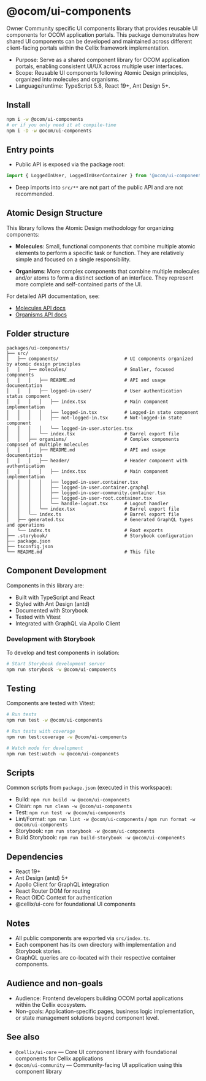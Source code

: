 # @ocom/ui-components

Owner Community specific UI components library that provides reusable UI components for OCOM application portals. This package demonstrates how shared UI components can be developed and maintained across different client-facing portals within the Cellix framework implementation.

- Purpose: Serve as a shared component library for OCOM application portals, enabling consistent UI/UX across multiple user interfaces.
- Scope: Reusable UI components following Atomic Design principles, organized into molecules and organisms.
- Language/runtime: TypeScript 5.8, React 19+, Ant Design 5+.

## Install

```sh
npm i -w @ocom/ui-components
# or if you only need it at compile-time
npm i -D -w @ocom/ui-components
```

## Entry points

- Public API is exposed via the package root:
```ts
import { LoggedInUser, LoggedInUserContainer } from '@ocom/ui-components';
```
- Deep imports into `src/**` are not part of the public API and are not recommended.

## Atomic Design Structure

This library follows the Atomic Design methodology for organizing components:

- **Molecules**: Small, functional components that combine multiple atomic elements to perform a specific task or function. They are relatively simple and focused on a single responsibility.

- **Organisms**: More complex components that combine multiple molecules and/or atoms to form a distinct section of an interface. They represent more complete and self-contained parts of the UI.

For detailed API documentation, see:
- [Molecules API docs](./src/components/molecules/README.md)
- [Organisms API docs](./src/components/organisms/README.md)

## Folder structure

```
packages/ui-components/
├── src/
│   ├── components/                        # UI components organized by atomic design principles
│   │   ├── molecules/                     # Smaller, focused components
│   │   │   ├── README.md                  # API and usage documentation
│   │   │   ├── logged-in-user/            # User authentication status component
│   │   │   │   ├── index.tsx              # Main component implementation
│   │   │   │   ├── logged-in.tsx          # Logged-in state component
│   │   │   │   ├── not-logged-in.tsx      # Not-logged-in state component
│   │   │   │   └── logged-in-user.stories.tsx
│   │   │   └── index.tsx                  # Barrel export file
│   │   ├── organisms/                     # Complex components composed of multiple molecules
│   │   │   ├── README.md                  # API and usage documentation
│   │   │   ├── header/                    # Header component with authentication
│   │   │   │   ├── index.tsx              # Main component implementation
│   │   │   │   ├── logged-in-user.container.tsx
│   │   │   │   ├── logged-in-user.container.graphql
│   │   │   │   ├── logged-in-user-community.container.tsx
│   │   │   │   ├── logged-in-user-root.container.tsx
│   │   │   │   └── handle-logout.tsx      # Logout handler
│   │   │   └── index.tsx                  # Barrel export file
│   │   └── index.ts                       # Barrel export file
│   ├── generated.tsx                      # Generated GraphQL types and operations
│   └── index.ts                           # Root exports
├── .storybook/                            # Storybook configuration
├── package.json
├── tsconfig.json
└── README.md                              # This file
```

## Component Development

Components in this library are:
- Built with TypeScript and React
- Styled with Ant Design (antd)
- Documented with Storybook
- Tested with Vitest
- Integrated with GraphQL via Apollo Client

### Development with Storybook

To develop and test components in isolation:

```sh
# Start Storybook development server
npm run storybook -w @ocom/ui-components
```

## Testing

Components are tested with Vitest:

```sh
# Run tests
npm run test -w @ocom/ui-components

# Run tests with coverage
npm run test:coverage -w @ocom/ui-components

# Watch mode for development
npm run test:watch -w @ocom/ui-components
```

## Scripts

Common scripts from `package.json` (executed in this workspace):

- Build: `npm run build -w @ocom/ui-components`
- Clean: `npm run clean -w @ocom/ui-components`
- Test: `npm run test -w @ocom/ui-components`
- Lint/Format: `npm run lint -w @ocom/ui-components` / `npm run format -w @ocom/ui-components`
- Storybook: `npm run storybook -w @ocom/ui-components`
- Build Storybook: `npm run build-storybook -w @ocom/ui-components`

## Dependencies

- React 19+
- Ant Design (antd) 5+
- Apollo Client for GraphQL integration
- React Router DOM for routing
- React OIDC Context for authentication
- @cellix/ui-core for foundational UI components

## Notes

- All public components are exported via `src/index.ts`.
- Each component has its own directory with implementation and Storybook stories.
- GraphQL queries are co-located with their respective container components.

## Audience and non-goals

- Audience: Frontend developers building OCOM portal applications within the Cellix ecosystem.
- Non-goals: Application-specific pages, business logic implementation, or state management solutions beyond component level.

## See also

- `@cellix/ui-core` — Core UI component library with foundational components for Cellix applications
- `@ocom/ui-community` — Community-facing UI application using this component library